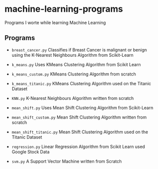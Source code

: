 # machine-learning-programs
Programs I worte while learning Machine Learning

## Programs
- `breast_cancer.py`
Classifies if Breast Cancer is malignant or benign using the K-Nearest Neighbours Algorithm from Scikit-Learn

- `k_means.py`
Uses KMeans Clustering Algorithm from Scikit Learn

- `k_means_custom.py`
KMeans Clustering Algorithm from scratch

- `k_means_titanic.py`
KMeans Clustering Algorithm used on the Titanic Dataset

- `KNN.py`
K-Nearest Neighbours Algorithm written from scratch

- `mean_shift.py`
Uses Mean Shift Clustering Algorithm from Scikit-Learn

- `mean_shift_custom.py`
Mean Shift Clustering Algorithm written from scratch

- `mean_shift_titanic.py`
Mean Shift Clustering Algorithm used on the Titanic Dataset

- `regression.py`
Linear Regression Algorithm from Scikit Learn used Google Stock Data

- `svm.py`
A Support Vector Machine written from Scratch
